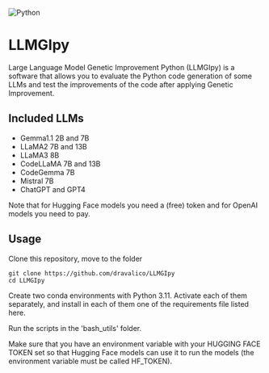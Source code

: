 ![Python](https://img.shields.io/badge/Python-3776AB?style=for-the-badge&logo=python&logoColor=white)

# LLMGIpy

Large Language Model Genetic Improvement Python (LLMGIpy) is a software that allows you to evaluate the Python code generation of some LLMs and test the improvements of the code after applying Genetic Improvement.

## Included LLMs

- Gemma1.1 2B and 7B
- LLaMA2 7B and 13B
- LLaMA3 8B
- CodeLLaMA 7B and 13B
- CodeGemma 7B
- Mistral 7B
- ChatGPT and GPT4

Note that for Hugging Face models you need a (free) token and for OpenAI models you need to pay.

## Usage

Clone this repository, move to the folder

```
git clone https://github.com/dravalico/LLMGIpy
cd LLMGIpy
```

Create two conda environments with Python 3.11. Activate each of them separately, and install in each of them one of the requirements file listed here.

Run the scripts in the 'bash_utils' folder.

Make sure that you have an environment variable with your HUGGING FACE TOKEN set so that Hugging Face models can use it to run the models (the environment variable must be called HF_TOKEN).

